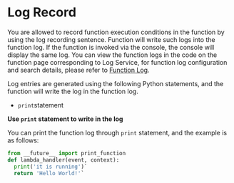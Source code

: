 # Log Record

You are allowed to record function execution conditions in the function by using the log recording sentence. Function will write such logs into the function log. If the function is invoked via the console, the console will display the same log. You can view the function logs in the code on the function page corresponding to Log Service, for function log configuration and search details, please refer to [Function Log](../../../function-log.md).

Log entries are generated using the following Python statements, and the function will write the log in the function log.

* `print`statement
 

 

 
**Use `print` statement to write in the log**

You can print the function log through `print` statement, and the example is as follows:

```Python
from __future__ import print_function
def lambda_handler(event, context):
  print('it is running')`
  return 'Hello World!'`   
```  


